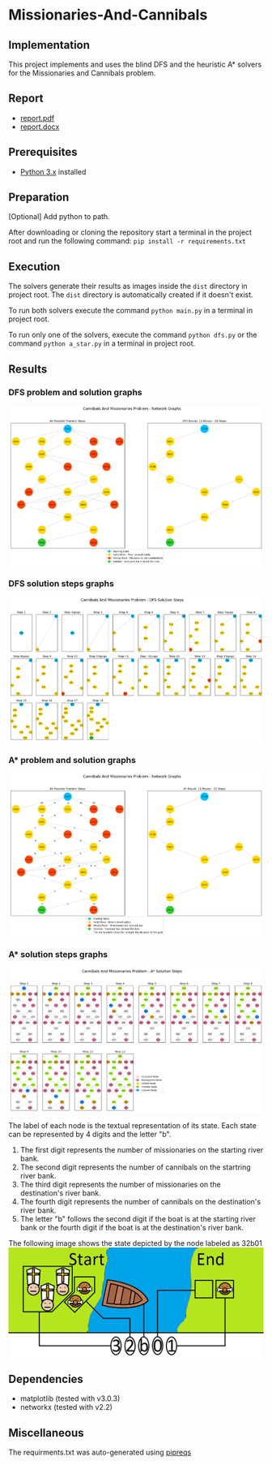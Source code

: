 # Missionaries-And-Cannibals

## Implementation
This project implements and uses the blind DFS and the heuristic A* solvers for the Missionaries and Cannibals problem.

## Report
* [report.pdf][1]
* [report.docx][2]

## Prerequisites
* [Python 3.x][3] installed

## Preparation
[Optional] Add python to path.

After downloading or cloning the repository start a terminal in the project root and run the following command:
`pip install -r requirements.txt`

## Execution
The solvers generate their results as images inside the `dist` directory in project root. The `dist` directory is automatically created if it doesn't exist.

To run both solvers execute the command `python main.py` in a terminal in project root.

To run only one of the solvers, execute the command `python dfs.py` or the command `python a_star.py` in a terminal in project root.

## Results
### DFS problem and solution graphs
![DFS problem and solution graphs][img1]
### DFS solution steps graphs
![DFS solution steps graphs][img2]
### A* problem and solution graphs
![A* problem and solution graphs][img3]
### A* solution steps graphs
![A* solution steps graphs][img4]

The label of each node is the textual representation of its state. Each state can be represented by 4 digits and the letter "b".
1. The first digit represents the number of missionaries on the starting river bank.
2. The second digit represents the number of cannibals on the startring river bank.
3. The third digit represents the number of missionaries on the destination's river bank.
4. The fourth digit represents the number of cannibals on the destination's river bank. 
5. The letter "b" follows the second digit if the boat is at the starting river bank or the fourth digit if the boat is at the destination's river bank.

The following image shows the state depicted by the node labeled as 32b01
![mcexample][img5]

## Dependencies
* matplotlib (tested with v3.0.3)
* networkx (tested with v2.2)

## Miscellaneous
The requirments.txt was auto-generated using [pipreqs][4]


[1]: https://github.com/mitsosops/Missionaries-And-Cannibals/raw/master/documentation/report.pdf
[2]: https://github.com/mitsosops/Missionaries-And-Cannibals/raw/master/documentation/report.docx
[3]: https://www.python.org/
[img1]: https://github.com/mitsosops/Missionaries-And-Cannibals/raw/master/documentation/DFS_Problem_Solution_Figure.png "DFS problem and solution graphs"
[img2]: https://github.com/mitsosops/Missionaries-And-Cannibals/raw/master/documentation/DFS_Solution_Steps_Figure.png "DFS solution steps graphs"
[img3]: https://github.com/mitsosops/Missionaries-And-Cannibals/raw/master/documentation/A_Star_Problem_Solution_Figure.png "A* problem and solution graphs"
[img4]: https://github.com/mitsosops/Missionaries-And-Cannibals/raw/master/documentation/A_Star_Solution_Steps_Figure.png "A* solution steps graphs"
[img5]: https://github.com/mitsosops/Missionaries-And-Cannibals/raw/master/documentation/mcexample.png "Missionaries and Cannibals label example"
[4]: https://github.com/bndr/pipreqs